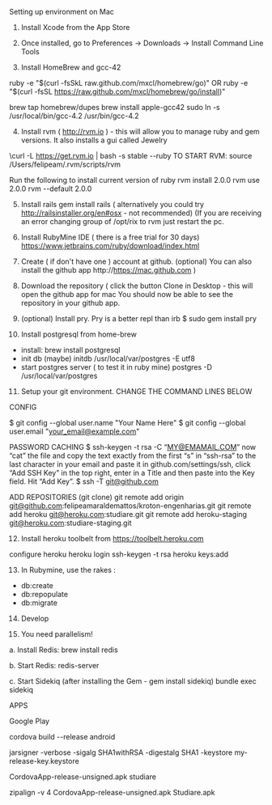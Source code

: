 Setting up environment on Mac


1. Install Xcode from the App Store

2. Once installed, go to Preferences -> Downloads -> Install Command Line Tools

3. Install HomeBrew and gcc-42

ruby -e "$(curl -fsSkL raw.github.com/mxcl/homebrew/go)"
OR 
ruby -e "$(curl -fsSL https://raw.github.com/mxcl/homebrew/go/install)"


brew tap homebrew/dupes
brew install apple-gcc42
sudo ln -s /usr/local/bin/gcc-4.2 /usr/bin/gcc-4.2

4. Install rvm ( http://rvm.io ) - this will allow you to manage ruby and gem versions. It also installs a gui called Jewelry

\curl -L https://get.rvm.io | bash -s stable --ruby
TO START RVM:
source /Users/felipeam/.rvm/scripts/rvm

Run the following to install current version of ruby
rvm install 2.0.0
rvm use 2.0.0
rvm --default 2.0.0

5. Install rails 
gem install rails
  ( alternatively you could try  http://railsinstaller.org/en#osx - not recommended)
  (If you are receiving an error changing group of /opt/rix to rvm just restart the pc.

6. Install RubyMine IDE ( there is a free trial for 30 days)
 https://www.jetbrains.com/ruby/download/index.html

7. Create ( if don't have one ) account at github. (optional) You can also install the github app http://https://mac.github.com ) 

8. Download the repository ( click the button Clone in Desktop - this will open the github app for mac 
 You should now be able to see the repository in your github app. 

9. (optional) Install pry. Pry is a better repl than irb 
 $ sudo gem install pry   

10. Install postgresql from home-brew

  * install: 
	brew install postgresql
  * init db (maybe) 
	initdb /usr/local/var/postgres -E utf8
  * start postgres server ( to test it in ruby mine)
	postgres -D /usr/local/var/postgres

11. Setup your git environment. CHANGE THE COMMAND LINES BELOW 

   CONFIG

 $ git config --global user.name "Your Name Here"
 $ git config --global user.email "your_email@example.com"

   PASSWORD CACHING
 $ ssh-keygen -t rsa -C “MY@EMAMAIL.COM”
   now “cat” the file and copy the text exactly from the first “s” in “ssh-rsa” to the last character in your email and paste it in github.com/settings/ssh, click “Add SSH Key” in the top right, enter in a Title and then paste into the Key field. Hit “Add Key”.
 $ ssh -T git@github.com

ADD REPOSITORIES (git clone)
git remote add origin git@github.com:felipeamaraldemattos/kroton-engenharias.git
git remote add heroku git@heroku.com:studiare.git 
git remote add heroku-staging git@heroku.com:studiare-staging.git 

12. Install heroku toolbelt 
  from https://toolbelt.heroku.com 

  configure heroku 
heroku login
ssh-keygen -t rsa
heroku keys:add


13. In Rubymine, use the rakes : 
  * db:create
  * db:repopulate
  * db:migrate

14. Develop

15. You need parallelism!

a. Install Redis:
brew install redis

b. Start Redis:
redis-server

c. Start Sidekiq (after installing the Gem - gem install sidekiq)
bundle exec sidekiq



APPS

Google Play

cordova build --release android

jarsigner -verbose -sigalg SHA1withRSA -digestalg SHA1 -keystore my-release-key.keystore 

CordovaApp-release-unsigned.apk studiare

zipalign -v 4 CordovaApp-release-unsigned.apk Studiare.apk
